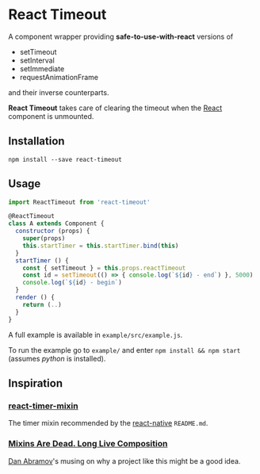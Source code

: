 # React Timeout

A component wrapper providing **safe-to-use-with-react** versions of
* setTimeout
* setInterval
* setImmediate
* requestAnimationFrame

and their inverse counterparts.

**React Timeout** takes care of clearing the timeout when the [React]() component is unmounted.

## Installation

`npm install --save react-timeout`

## Usage

```javascript
import ReactTimeout from 'react-timeout'

@ReactTimeout
class A extends Component {
  constructor (props) {
    super(props)
    this.startTimer = this.startTimer.bind(this)
  }
  startTimer () {
    const { setTimeout } = this.props.reactTimeout
    const id = setTimeout(() => { console.log(`${id} - end`) }, 5000)
    console.log(`${id} - begin`)
  }
  render () {
    return (..)
  }
}
```

A full example is available in `example/src/example.js`.

To run the example go to `example/` and enter `npm install && npm start` (assumes *python* is installed).

## Inspiration

### [react-timer-mixin](https://github.com/reactjs/react-timer-mixin)

The timer mixin recommended by the  [react-native](https://github.com/reactjs/react-native) `README.md`.

### [Mixins Are Dead. Long Live Composition](https://medium.com/@dan_abramov/mixins-are-dead-long-live-higher-order-components-94a0d2f9e750)

[Dan Abramov](https://github.com/gaearon)'s musing on why a project like this might be a good idea.
